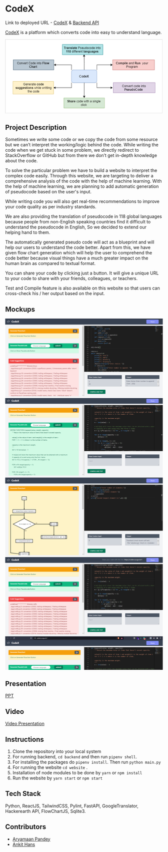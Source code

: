 # CodeX

Link to deployed URL - [CodeX](http://coderx.surge.sh) & [Backend API](https://pseudo-x.herokuapp.com/redoc)

[CodeX](http://coderx.surge.sh) is a platform which converts code into easy to understand language.

![codeX architecture](mockups/codex_architecture.png)

## Project Description

Sometimes we write some code or we copy the code from some resource but we can’t interpret the working/logic behind the code. While writing the code when we get stuck in some problem, we directly redirect to StackOverflow or GitHub but from there we don’t get in-depth knowledge about the code.

To solve the particular problem we have to build a website to interpret the complex code easily. Through this website, we are targeting to deliver a comprehensive analysis of the code with the help of machine learning. With the help of machine learning, we are planning to add automatic generation of pseudocode based on the user's input.

While writing code you will also get real-time recommendations to improve your code quality as per industry standards.

We are also providing the translation of pseudocode in 118 global languages because people from non-English speaking countries find it difficult to understand the pseudocode in English, So we decided to extend our helping hand to them.

The automatically generated pseudo code will act as a blueprint and will help our users to understand the code better. Apart from this, we have given flow chart generation which will help the user to comprehend the code better because visual things have a much greater impact on the human brain as compared to textual format.

You can share your code by clicking just a button. It will give a unique URL to your code to share with your friends, colleagues, or teachers.

Test and Compile feature is also available on this website so that users can cross-check his / her output based on the input.

## Mockups

![ss1](mockups/ss1.png)
![ss1](mockups/ss3.png)
![ss1](mockups/ss4.png)
![ss1](mockups/ss5.png)
![ss1](mockups/ss6.png)

## Presentation
[PPT](https://docs.google.com/presentation/d/1R767ack-2fZx-W1FVFHRi0XrrJph0PCmLfz5FjJ0Zzk/edit?usp=sharing)

## Video
[Video Presentation](https://vimeo.com/535169076)

## Instructions

1. Clone the repository into your local system
2. For running backend, `cd backend` and then run `pipenv shell`.
3. For installing the packages do `pipenv install`. Then run `python main.py`
4. For running the website `cd website` .
5. Installation of node modules to be done by `yarn` or `npm install`
6. Run the website by `yarn start` or `npm start`

## Tech Stack

Python, ReactJS, TailwindCSS, Pylint, FastAPI, GoogleTranslator, Hackerearth API, FlowChartJS, Sqlite3.

## Contributors

- [Aryamaan Pandey](https://github.com/Aryamaan23)
- [Ankit Hans](https://github.com/ankithans)
